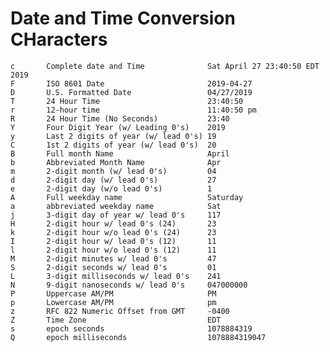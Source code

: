 # Date and Time Conversion CHaracters


    c       Complete date and Time              Sat April 27 23:40:50 EDT 2019
    F       ISO 8601 Date                       2019-04-27
    D       U.S. Formatted Date                 04/27/2019
    T       24 Hour Time                        23:40:50
    r       12-hour time                        11:40:50 pm
    R       24 Hour Time (No Seconds)           23:40
    Y       Four Digit Year (w/ Leading 0's)    2019
    y       Last 2 digits of year (w/ lead 0's) 19
    C       1st 2 digits of year (w/ lead 0's)  20
    B       Full month Name                     April
    b       Abbreviated Month Name              Apr
    m       2-digit month (w/ lead 0's)         04
    d       2-digit day (w/ lead 0's)           27
    e       2-digit day (w/o lead 0's)          1
    A       Full weekday name                   Saturday
    a       abbreviated weekday name            Sat
    j       3-digit day of year w/ lead 0's     117
    H       2-digit hour w/ lead 0's (24)       23
    k       2-digit hour w/o lead 0's (24)      23
    I       2-digit hour w/ lead 0's (12)       11
    l       2-digit hour w/o lead 0's (12)      11
    M       2-digit minutes w/ lead 0's         47
    S       2-digit seconds w/ lead 0's         01
    L       3-digit milliseconds w/ lead 0's    241
    N       9-digit nanoseconds w/ lead 0's     047000000
    P       Uppercase AM/PM                     PM
    p       Lowercase AM/PM                     pm
    z       RFC 822 Numeric Offset from GMT     -0400
    Z       Time Zone                           EDT
    s       epoch seconds                       1078884319
    Q       epoch milliseconds                  1078884319047